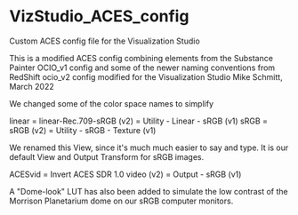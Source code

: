 # VizStudio_ACES_config
Custom ACES config file for the Visualization Studio

This is a modified ACES config combining elements from the
Substance Painter OCIO_v1 config and some of the newer naming conventions from RedShift ocio_v2 config
modified for the Visualization Studio
Mike Schmitt, March 2022

We changed some of the color space names to simplify

linear = linear-Rec.709-sRGB (v2) = Utility - Linear - sRGB (v1)
sRGB = sRGB (v2) = Utility - sRGB - Texture (v1)

We renamed this View, since it's much much easier to say and type.  It is our default View and Output Transform for sRGB images.

ACESvid = Invert ACES SDR 1.0 video (v2) = Output - sRGB (v1)

A "Dome-look" LUT has also been added to simulate the low contrast of the Morrison Planetarium dome on our sRGB computer monitors.
